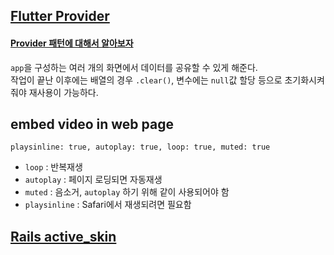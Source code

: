 ## [Flutter Provider](https://github.com/rrousselGit/provider)
#### [Provider 패턴에 대해서 알아보자](https://software-creator.tistory.com/26)
`app`을 구성하는 여러 개의 화면에서 데이터를 공유할 수 있게 해준다.  
작업이 끝난 이후에는 배열의 경우 `.clear()`, 변수에는 `null`값 할당 등으로 초기화시켜줘야 재사용이 가능하다.  

## embed video in web page
```
playsinline: true, autoplay: true, loop: true, muted: true
```
- `loop` : 반복재생
- `autoplay` : 페이지 로딩되면 자동재생
- `muted` : 음소거, `autoplay` 하기 위해 같이 사용되어야 함
- `playsinline` : Safari에서 재생되려면 필요함

## [Rails active_skin](https://github.com/SoftwareBrothers/active_skin)

